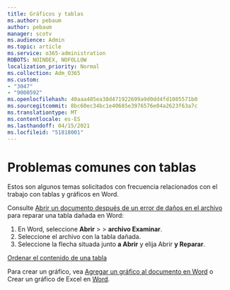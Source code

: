 ```yaml
---
title: Gráficos y tablas
ms.author: pebaum
author: pebaum
manager: scotv
ms.audience: Admin
ms.topic: article
ms.service: o365-administration
ROBOTS: NOINDEX, NOFOLLOW
localization_priority: Normal
ms.collection: Adm_O365
ms.custom:
- "3047"
- "9000592"
ms.openlocfilehash: 40aaa485ea38d471922699a9d0dd4fd1085571b0
ms.sourcegitcommit: 8bc60ec34bc1e40685e3976576e04a2623f63a7c
ms.translationtype: MT
ms.contentlocale: es-ES
ms.lasthandoff: 04/15/2021
ms.locfileid: "51818001"
---
```

# <a name="common-issues-with-tables"></a>Problemas comunes con tablas 

Estos son algunos temas solicitados con frecuencia relacionados con el trabajo con tablas y gráficos en Word.

Consulte [Abrir un documento después de un error de daños en el archivo](https://support.office.com/article/47df9d48-2165-4411-a699-1786ac734bc3) para reparar una tabla dañada en Word:

 1. En Word, seleccione **Abrir**  >    >  **archivo Examinar**.
 2. Seleccione el archivo con la tabla dañada.
 3. Seleccione la flecha situada junto **a Abrir** y elija Abrir **y Reparar**.

[Ordenar el contenido de una tabla](https://support.office.com/article/F8392477-4613-49CD-ABA6-7C2E48F1D91F)

Para crear un gráfico, vea [Agregar un gráfico al documento en Word](https://support.office.com/article/ff48e3eb-5e04-4368-a39e-20df7c798932) o Crear un gráfico de Excel en [Word](https://support.office.com/article/11A7D2F0-4487-4A9B-BBC6-D50916CD4A57).